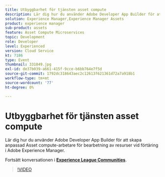 ```yaml
---
title: Utbyggbarhet för tjänsten asset compute
description: Lär dig hur du använder Adobe Developer App Builder för att skapa anpassad Asset compute-arbetare för bearbetning av resurser vid förtäring i Adobe Experience Manager. Den här sessionen skapades som en del av Adobe Developers Live Content Event.
solution: Experience Manager,Experience Manager Assets
product: experience manager
sub-product: assets
feature: Asset Compute Microservices
topic: Development
role: Developer
level: Experienced
version: Cloud Service
kt: 7186
type: Event
thumbnail: 331849.jpg
exl-id: de37b039-a661-415f-9cce-b6bb764e7f5d
source-git-commit: 1792dc318643aec2c12613f621361d72a7a918b1
workflow-type: tm+mt
source-wordcount: '77'
ht-degree: 0%

---
```


# Utbyggbarhet för tjänsten asset compute

Lär dig hur du använder Adobe Developer App Builder för att skapa anpassad Asset compute-arbetare för bearbetning av resurser vid förtäring i Adobe Experience Manager.

Fortsätt konversationen i **[Experience League Communities](https://adobe.ly/36Yd3v6)**.

>[!VIDEO](https://video.tv.adobe.com/v/331849/?quality=12&learn=on&hidetitle=true)
